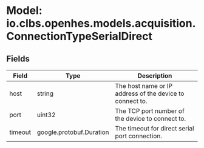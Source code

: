 # Model: io.clbs.openhes.models.acquisition.ConnectionTypeSerialDirect

## Fields

| Field | Type | Description |
| --- | --- | --- |
| host | string | The host name or IP address of the device to connect to. |
| port | uint32 | The TCP port number of the device to connect to. |
| timeout | google.protobuf.Duration | The timeout for direct serial port connection. |

